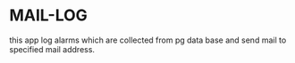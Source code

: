 # MAIL-LOG
this app log alarms which are collected from pg data base and send mail to specified mail address.
